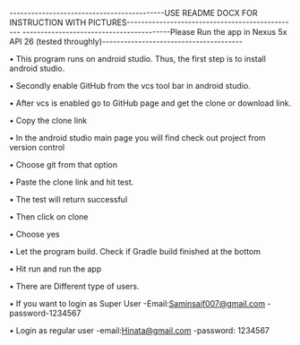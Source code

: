 -------------------------------------------USE README DOCX FOR INSTRUCTION WITH PICTURES------------------------------------------------
-----------------------------------------Please Run the app in Nexus 5x API 26 (tested throughly)---------------------------------------


•	This program runs on android studio. Thus, the first step is to install android studio.

•	Secondly enable GitHub from the vcs tool bar in  android studio.

•	After vcs is enabled go to GitHub page and get the clone or download link.

•	Copy the clone link

•	In the android studio main page you will find check out project from version control

•	Choose git from that option 

•	Paste the clone link and hit test.

•	The test will return successful

•	Then click on clone

•	Choose yes

•	Let the program build. Check if Gradle build finished at the bottom

•	Hit run and run the app

•	There are Different type of users. 

•	If you want to login as Super User
-Email:Saminsaif007@gmail.com
-password-1234567

•	Login as regular user
-email:Hinata@gmail.com	
-password: 1234567
 


